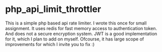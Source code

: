 # php_api_limit_throttler
This is a simple php based api rate limiter. I wrote this once for small assignment. It uses redis for fast memory access to authentication token. And does not a secure encryption system. JWT is a good implementation for it, which I plan to add on myself. Ofcourse, it has large scope of improvements for which I invite you to fix :)

